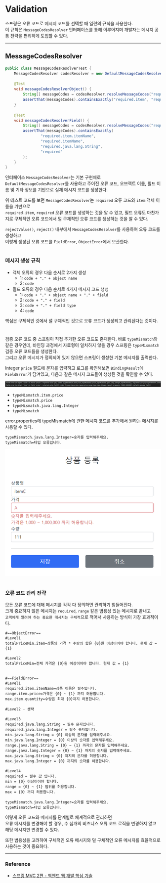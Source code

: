 # Validation

스프링은 오류 코드로 메시지 코드를 선택할 때 일련의 규칙을 사용한다.  
이 규칙은 `MessageCodesResolver` 인터페이스를 통해 이루어지며 개발자는 메시지 공통 전략을 편리하게 도입할 수 있다.

---

## MessageCodesResolver

```java
public class MessageCodesResolverTest {
    MessageCodesResolver codesResolver = new DefaultMessageCodesResolver();
    
    @Test
    void messageCodesResolverObject() {
        String[] messageCodes = codesResolver.resolveMessageCodes("required", "item");
        assertThat(messageCodes).containsExactly("required.item", "required");
    }

    @Test
    void messageCodesResolverField() {
        String[] messageCodes = codesResolver.resolveMessageCodes("required", "item", "itemName", String.class);
        assertThat(messageCodes).containsExactly(
                "required.item.itemName",
                "required.itemName",
                "required.java.lang.String",
                "required"
        );
    }
}
```

인터페이스 `MessageCodesResolver`는 기본 구현체로  
`DefaultMessageCodesResolver`를 사용하고 주어진 오류 코드, 오브젝트 이름, 필드 이름 및 기타 정보를 기반으로 실제 메시지 코드를 생성한다.  

위 테스트 코드를 보면 `MessageCodesResolver`는 `required` 오류 코드와 `item` 객체 이름을 기반으로  
`required.item`, `required` 오류 코드를 생성하는 것을 알 수 있고, 필드 오류도 마찬가지로 구체적인 오류 코드에서 덜 구체적인 오류 코드를 생성하는 것을 알 수 있다.  

`rejectValue()`, `reject()` 내부에서 `MessageCodesResolver`를 사용하여 오류 코드를 생성하고  
이렇게 생성된 오류 코드를 `FieldError`, `ObjectError`에서 보관한다.

#

### 메시지 생성 규칙

- 객체 오류의 경우 다음 순서로 2가지 생성
    - 1: `code + "." + object name`
    - 2: `code`
- 필드 오류의 경우 다음 순서로 4가지 메시지 코드 생성
    - 1: `code + "." + object name + "." + field`
    - 2: `code + "." + field`
    - 3: `code + "." + field type`
    - 4: `code`

핵심은 구체적인 것에서 덜 구체적인 것으로 오류 코드가 생성되고 관리된다는 것이다.  

#

검증 오류 코드 중 스프링이 직접 추가한 오류 코드도 존재한다. 
바로 `typeMismatch`와 같은 경우인데, 바인딩 과정에서 자료형이 일치하지 않을 경우 스프링은 `typeMismatch` 검증 오류 코드들을 생성한다.  
그리고 오류 메시지가 정의되어 있지 않으면 스프링이 생성한 기본 메시지를 출력한다.  

Integer `price` 필드에 문자를 입력하고 로그를 확인해보면 
`BindingResult`에 `FieldError`가 담겨있고, 다음과 같은 메시지 코드들이 생성된 것을 확인할 수 있다.

![](img/validation_08.PNG)

- `typeMismatch.item.price`
- `typeMismatch.price`
- `typeMismatch.java.lang.Integer`
- `typeMismatch`
  
error.properties에 typeMismatch에 관한 메시지 코드를 추가해서 원하는 메시지를 사용할 수 있다.

```properties
typeMismatch.java.lang.Integer=숫자를 입력해주세요.
typeMismatch=타입 오류입니다.
```

![](img/validation_09.PNG)

#

### 오류 코드 관리 전략

모든 오류 코드에 대해 메시지를 각각 다 정의하면 관리하기 힘들어진다.  
크게 중요하지 않은 메시지는 `required`, `range` 같은 범용성 있는 메시지로 끝내고  
`고객에게 알려야 하는 중요한 메시지는 구체적`으로 적어서 사용하는 방식이 가장 효과적이다.  

```properties
#==ObjectError==
#Level1
totalPriceMin.item=상품의 가격 * 수량의 합은 {0}원 이상이어야 합니다. 현재 값 = {1}

#Level2
totalPriceMin=전체 가격은 {0}원 이상이어야 합니다. 현재 값 = {1}


#==FieldError==
#Level1
required.item.itemName=상품 이름은 필수입니다.
range.item.price=가격은 {0} ~ {1} 까지 허용합니다.
max.item.quantity=수량은 최대 {0}까지 허용합니다.

#Level2 - 생략

#Level3
required.java.lang.String = 필수 문자입니다.
required.java.lang.Integer = 필수 숫자입니다.
min.java.lang.String = {0} 이상의 문자를 입력해주세요.
min.java.lang.Integer = {0} 이상의 숫자를 입력해주세요.
range.java.lang.String = {0} ~ {1} 까지의 문자를 입력해주세요.
range.java.lang.Integer = {0} ~ {1} 까지의 숫자를 입력해주세요.
max.java.lang.String = {0} 까지의 문자를 허용합니다.
max.java.lang.Integer = {0} 까지의 숫자를 허용합니다.

#Level4
required = 필수 값 입니다.
min = {0} 이상이어야 합니다.
range = {0} ~ {1} 범위를 허용합니다.
max = {0} 까지 허용합니다.

typeMismatch.java.lang.Integer=숫자를 입력해주세요.
typeMismatch=타입 오류입니다.
```

이렇게 오류 코드와 메시지를 단계별로 체계적으로 관리하면  
오류 메시지를 변경해야 할 경우, 수 십개의 비즈니스 오류 코드 로직을 변경하지 않고 해당 메시지만 변경할 수 있다.  
  
또한 범용성을 고려하여 구체적인 오류 메시지와 덜 구체적인 오류 메시지를 효율적으로 사용하는 것이 중요하다.

---

### Reference
- [스프링 MVC 2편 - 백엔드 웹 개발 핵심 기술](https://www.inflearn.com/course/%EC%8A%A4%ED%94%84%EB%A7%81-mvc-2/dashboard)
